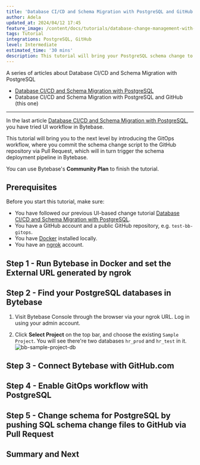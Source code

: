 ```yaml
---
title: 'Database CI/CD and Schema Migration with PostgreSQL and GitHub'
author: Adela
updated_at: 2024/04/12 17:45
feature_image: /content/docs/tutorials/database-change-management-with-postgresql-and-github/feature-image.webp
tags: Tutorial
integrations: PostgreSQL, GitHub
level: Intermediate
estimated_time: '30 mins'
description: This tutorial will bring your PostgreSQL schema change to the next level by introducing the GitOps connector, where you commit schema change script to the GitHub repository via pull request, which will in turn trigger the schema deployment pipeline in Bytebase.
---
```


A series of articles about Database CI/CD and Schema Migration with PostgreSQL

- [Database CI/CD and Schema Migration with PostgreSQL](/docs/tutorials/database-change-management-with-postgresql)
- Database CI/CD and Schema Migration with PostgreSQL and GitHub (this one)

---

In the last article [Database CI/CD and Schema Migration with PostgreSQL](/docs/tutorials/database-change-management-with-postgresql), you have tried UI workflow in Bytebase.

This tutorial will bring you to the next level by introducing the GitOps workflow, where you commit the schema change script to the GitHub repository via Pull Request, which will in turn trigger the schema deployment pipeline in Bytebase.

You can use Bytebase's **Community Plan** to finish the tutorial.

## Prerequisites

Before you start this tutorial, make sure:

- You have followed our previous UI-based change tutorial [Database CI/CD and Schema Migration with PostgreSQL](/docs/tutorials/database-change-management-with-postgresql).
- You have a GitHub account and a public GitHub repository, e.g. `test-bb-gitops`.
- You have [Docker](https://www.docker.com/) installed locally.
- You have an [ngrok](http://ngrok.com) account.

## Step 1 - Run Bytebase in Docker and set the External URL generated by ngrok

<IncludeBlock url="/docs/get-started/install/vcs-with-ngrok"></IncludeBlock>

## Step 2 - Find your PostgreSQL databases in Bytebase

1. Visit Bytebase Console through the browser via your ngrok URL. Log in using your admin account.

1. Click **Select Project** on the top bar, and choose the existing `Sample Project`. You will see there're two databases `hr_prod` and `hr_test` in it.
   ![bb-sample-project-db](/content/docs/tutorials/database-change-management-with-postgresql-and-github/bb-sample-project-db.webp)

## Step 3 - Connect Bytebase with GitHub.com

<IncludeBlock url="/docs/share/tutorials/vcs-with-github"></IncludeBlock>

## Step 4 - Enable GitOps workflow with PostgreSQL

<IncludeBlock url="/docs/share/tutorials/vcs-in-project-github"></IncludeBlock>

## Step 5 - Change schema for PostgreSQL by pushing SQL schema change files to GitHub via Pull Request

<IncludeBlock url="/docs/share/tutorials/vcs-change-github" db="postgres"></IncludeBlock>

## Summary and Next

<IncludeBlock url="/docs/share/tutorials/vcs-summary-github"></IncludeBlock>
